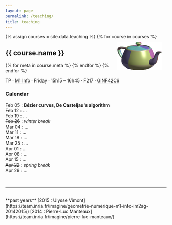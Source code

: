 ```yaml
---
layout: page
permalink: /teaching/
title: teaching
---
```



{% assign courses = site.data.teaching %}
{% for course in courses %}
<img style="max-width:10em;float:right;margin:0.5em 1em;" src="/assets/teapot.png" />
<h2>{{ course.name }}</h2>
{% for meta in course.meta %}
{% endfor %}
{% endfor %}

TP
&middot;
[M1 Info](http://ufrima.imag.fr/spip.php?article46)
&middot;
Friday
&middot;
15h15 – 16h45
&middot;
F217
&middot;
[GINF42C6](http://ufrima.imag.fr/ue/WebFormation/ue.php?code=GINF42C6&ismat=&lang=fr)


### Calendar

Feb 05 : **Bézier curves, De Casteljau's algorithm**  
Feb 12 : &hellip;  
Feb 19 : &hellip;  
<del>Feb 26</del> : *winter break*  
Mar 04 : &hellip;  
Mar 11 : &hellip;  
Mar 18 : &hellip;  
Mar 25 : &hellip;  
Apr 01 : &hellip;  
Apr 08 : &hellip;  
Apr 15 : &hellip;  
<del>Apr 22</del> : *spring break*  
Apr 29 : &hellip;  

<br />
<hr />
<br />
**past years**  
[2015 : Ulysse Vimont](https://team.inria.fr/imagine/geometrie-numerique-m1-info-im2ag-20142015/)  
[2014 : Pierre-Luc Manteaux](https://team.inria.fr/imagine/pierre-luc-manteaux/)

